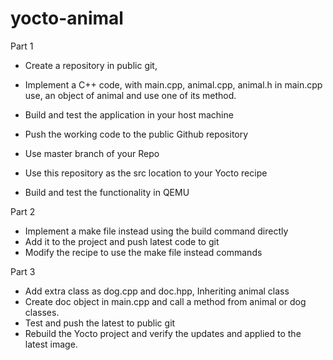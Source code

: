 # yocto-animal

Part 1
- Create a repository in public git,
- Implement a C++ code, with main.cpp, animal.cpp, animal.h
in main.cpp use, an object of animal and use one of its method.
- Build and test the application in your host machine
- Push the working code to the public Github repository

- Use master branch of your Repo
- Use this repository as the src location to your Yocto recipe
- Build and test the functionality in QEMU

Part 2
- Implement a make file instead using the build command directly
- Add it to the project and push latest code to git
- Modify the recipe to use the make file instead commands

Part 3
- Add extra class as dog.cpp and doc.hpp, Inheriting animal class
- Create doc object in main.cpp and call a method from animal or dog classes.
- Test and push the latest to public git
- Rebuild the Yocto project and verify the updates and applied to the latest image.
